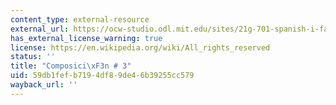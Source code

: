 ```yaml
---
content_type: external-resource
external_url: https://ocw-studio.odl.mit.edu/sites/21g-701-spanish-i-fall-2003/type/page/edit/c40a25b0-ec79-84a4-b582-8bc6544c6c93/#c
has_external_license_warning: true
license: https://en.wikipedia.org/wiki/All_rights_reserved
status: ''
title: "Composici\xF3n # 3"
uid: 59db1fef-b719-4df8-9de4-6b39255cc579
wayback_url: ''
---
```

